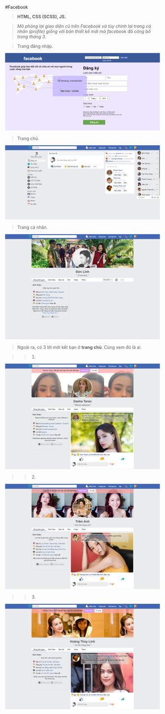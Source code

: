 #Facebook
>**HTML, CSS (SCSS), JS.**

>*Mô phỏng lại giao diện cũ trên Facebook và tùy chỉnh lại trang cá nhân (profile) giống với bản thiết kế mới mà facebook đã công bố trong tháng 3.*

>Trang đăng nhập.

![login](img.md/login.png)

>Trang chủ.

![home](img.md/home.png)

>Trang cá nhân.

![profile](img.md/profile.png)

>Ngoài ra, có 3 lời mời kết bạn ở **trang chủ**. Cùng xem đó là ai.

>>1.
![people_1](img.md/people_1.png)
>>2.
![people_2](img.md/people_2.png)
>>3.
![people_3](img.md/people_3.png)

